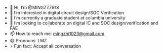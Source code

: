 - 👋 Hi, I’m @MINGZZZ918
- 👀 I’m interested in digital circuit design/SOC Verification
- 🌱 I’m currently a graduate student at columbia university
- 💞️ I’m looking to collaborate on digital IC and SOC design/verification and FAE
- 📫 How to reach me: mingzhi1023@gmail.com
- 😄 Pronouns: LMZ
- ⚡ Fun fact: Accept all conversation

<!---
MINGZZZ918/MINGZZZ918 is a ✨ special ✨ repository because its `README.md` (this file) appears on your GitHub profile.
You can click the Preview link to take a look at your changes.
--->
